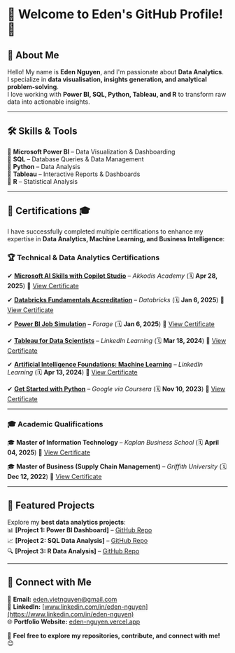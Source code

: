 # 🌟 Welcome to Eden's GitHub Profile! 🚀  

## 👋 About Me  
Hello! My name is **Eden Nguyen**, and I'm passionate about **Data Analytics**.  
I specialize in **data visualisation, insights generation, and analytical problem-solving**.  
I love working with **Power BI, SQL, Python, Tableau, and R** to transform raw data into actionable insights.  

---

## 🛠️ Skills & Tools  
🔹 **Microsoft Power BI** – Data Visualization & Dashboarding  
🔹 **SQL** – Database Queries & Data Management  
🔹 **Python** – Data Analysis                  
🔹 **Tableau** – Interactive Reports & Dashboards  
🔹 **R** – Statistical Analysis   

---

## 📜 Certifications 🎓  
I have successfully completed multiple certifications to enhance my expertise in **Data Analytics, Machine Learning, and Business Intelligence**:  

### 🏆 **Technical & Data Analytics Certifications**
✔ **[Microsoft AI Skills with Copilot Studio](#)** – *Akkodis Academy* (🗓 **Apr 28, 2025**) 📜 [View Certificate](https://github.com/Eden1029/Eden1029/blob/main/Thi%20Minh%20Viet%20(Eden)%20Nguyen%20Certificate_433.pdf)

✔ **[Databricks Fundamentals Accreditation](#)** – *Databricks* (🗓 **Jan 6, 2025**) 📜 [View Certificate](https://github.com/Eden1029/Eden1029/blob/main/Databricks%20-%20Generic.pdf)

✔ **[Power BI Job Simulation](#)** – *Forage* (🗓 **Jan 6, 2025**) 📜 [View Certificate](https://github.com/Eden1029/Eden1029/blob/main/PowerBI_JobSimulation_completion_certificate.pdf)

✔ **[Tableau for Data Scientists](#)** – *LinkedIn Learning* (🗓 **Mar 18, 2024**) 📜 [View Certificate](https://github.com/Eden1029/Eden1029/blob/main/Tableau%20for%20Data%20Scientists.jpeg)

✔ **[Artificial Intelligence Foundations: Machine Learning](#)** – *LinkedIn Learning* (🗓 **Apr 13, 2024**) 📜 [View Certificate](https://github.com/Eden1029/Eden1029/blob/main/Machine%20Learning%20-%20LinkedIn.jpeg)

✔ **[Get Started with Python](#)** – *Google via Coursera* (🗓 **Nov 10, 2023**) 📜 [View Certificate](https://github.com/Eden1029/Eden1029/blob/main/Get%20Started%20with%20Python%20Coursera.pdf)

---

### 🎓 **Academic Qualifications**
🎓 **Master of Information Technology** – *Kaplan Business School* (🗓 **April 04, 2025**) 📜 [View Certificate](https://github.com/Eden1029/Eden1029/blob/main/Kaplan_Testamur.pdf)

🎓 **Master of Business (Supply Chain Management)** – *Griffith University* (🗓 **Dec 12, 2022**) 📜 [View Certificate](https://github.com/Eden1029/Eden1029/blob/main/Griffith%20Testamur.pdf)

---

## 📂 Featured Projects  
Explore my **best data analytics projects**:  
📊 **[Project 1: Power BI Dashboard]** – [GitHub Repo](https://github.com/Eden1029/PowerBI_LogisticsProject)  
📈 **[Project 2: SQL Data Analysis]** – [GitHub Repo](https://github.com/Eden1029/SQL_GlobalForestCoverage)  
🔍 **[Project 3: R Data Analysis]** – [GitHub Repo](https://github.com/Eden1029/R_USMigrationFlows)  

---

## 🔗 Connect with Me  
📧 **Email:** eden.vietnguyen@gmail.com  
🔗 **LinkedIn:** [www.linkedin.com/in/eden-nguyen](https://www.linkedin.com/in/eden-nguyen)  
🌐 **Portfolio Website:** [eden-nguyen.vercel.app](https://eden-nguyen.vercel.app/)  

🚀 **Feel free to explore my repositories, contribute, and connect with me!** 😊  
